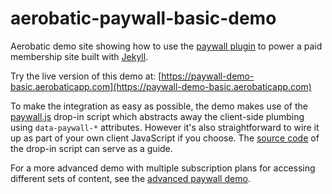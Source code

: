# aerobatic-paywall-basic-demo

Aerobatic demo site showing how to use the [paywall plugin](https://www.aerobatic.com/docs/plugins/paywall) to power a paid membership site built with [Jekyll](https://jekyllrb.com).

Try the live version of this demo at: [https://paywall-demo-basic.aerobaticapp.com](https://paywall-demo-basic.aerobaticapp.com)

To make the integration as easy as possible, the demo makes use of the [paywall.js](https://github.com/aerobatic/js-libs) drop-in script which abstracts away the client-side plumbing using `data-paywall-*` attributes. However it's also straightforward to wire it up as part of your own client JavaScript if you choose. The [source code](https://github.com/aerobatic/js-libs/blob/master/libs/paywall.js) of the drop-in script can serve as a guide.

For a more advanced demo with multiple subscription plans for accessing different sets of content, see the [advanced paywall demo](https://github.com/aerobatic/paywall-demo-advanced).

